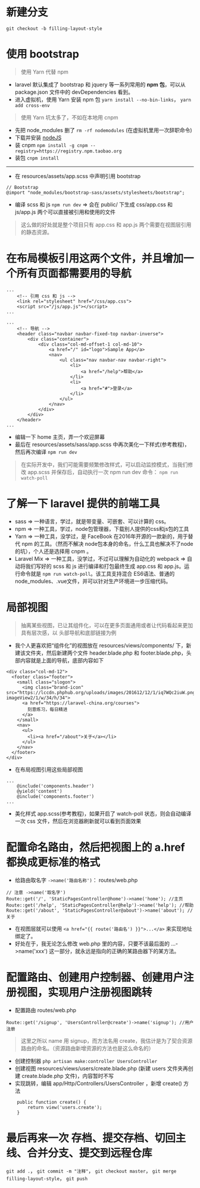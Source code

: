 # 新建分支
`git checkout -b filling-layout-style`

# 使用 bootstrap
> 使用 Yarn 代替 npm
* laravel 默认集成了 bootstrap 和 jquery 等一系列常用的 **npm 包**，可以从 package.json 文件中的 devDependencies 看到。
* 进入虚拟机，使用 Yarn 安装 npm 包 `yarn install --no-bin-links`， `yarn add cross-env`
> 使用 Yarn 坑太多了，不如在本地用 cnpm
* 先把 node_modules 删了 `rm -rf nodemodules` (在虚拟机里用一次辞职命令)
* 下载并安装 [nodeJS](https://nodejs.org/en/download/)
* 装 cnpm `npm install -g cnpm --registry=https://registry.npm.taobao.org`
* 装包 `cnpm install`
--------------------------------------------------------------------
* 在 resources/assets/app.scss 中声明引用 bootstrap
```
// Bootstrap
@import "node_modules/bootstrap-sass/assets/stylesheets/bootstrap";
```
* 编译 scss 和 js `npm run dev` => 会在 public/ 下生成 css/app.css 和 js/app.js 两个可以直接被引用和使用的文件
> 这么做的好处就是整个项目只有 app.css 和 app.js 两个需要在视图层引用的静态资源。

# 在布局模板引用这两个文件，并且增加一个所有页面都需要用的导航
```
...
    <!-- 引用 css 和 js -->
    <link rel="stylesheet" href="/css/app.css">
    <script src="/js/app.js"></script>
...

...
    <!-- 导航 -->
    <header class="navbar navbar-fixed-top navbar-inverse">
        <div class="container">
            <div class="col-md-offset-1 col-md-10">
                <a href="/" id="logo">Sample App</a>
                <nav>
                    <ul class="nav navbar-nav navbar-right">
                        <li>
                            <a href="/help">帮助</a>
                        </li>
                        <li>
                            <a href="#">登录</a>
                        </li>
                    </ul>
                </nav>
            </div>
        </div>
    </header>
...

```

* 编辑一下 home 主页，弄一个欢迎屏幕
* 最后在 resources/assets/sass/app.scss 中再次美化一下样式(参考教程)，然后再次编译 `npm run dev`
> 在实际开发中，我们可能需要频繁修改样式，可以启动监控模式，当我们修改 app.scss 并保存后，自动执行一次 npm run dev 命令： `npm run watch-poll`

# 了解一下 laravel 提供的前端工具
* sass => 一种语言，学过，就是带变量、可嵌套、可以计算的 css。
* npm => 一种工具，学过，node包管理器，下载别人提供的css和js包的工具
* Yarn => 一种工具，没学过，是 FaceBook 在2016年开源的一款新的，用于替代 npm 的工具。（然而不解决 node包本身的命名，什么工具也解决不了node的坑），个人还是选择用 cnpm 。
* Laravel Mix => 一种工具，没学过，不过可以理解为自动化的 webpack => 自动将我们写好的 scss 和 js 进行编译和打包最终生成 app.css 和 app.js。运行命令就是 `npm run watch-poll`。该工具支持混合 ES6语法、普通的 node_modules、.vue文件，并可以针对生产环境进一步压缩代码。

# 局部视图
> 抽离某些视图，已让其组件化，可以在更多页面通用或者让代码看起来更加具有层次感，以 头部导航和底部链接为例
* 我个人更喜欢把“组件化”的视图放在 resources/views/components/ 下，新建该文件夹，然后新建两个文件 header.blade.php 和 footer.blade.php，头部内容就是上面的导航，底部内容如下
```
<div class="col-md-12">
  <footer class="footer">
    <small class="slogon">
      <img class="brand-icon" src="https://lccdn.phphub.org/uploads/images/201612/12/1/iq7WQc2iuW.png?imageView2/1/w/34/h/34">
      <a href="https://laravel-china.org/courses">
        刻意练习，每日精进
      </a>
    </small>
    <nav>
      <ul>
        <li><a href="/about">关于</a></li>
      </ul>
    </nav>
  </footer>
</div>
```
* 在布局视图引用这些局部视图 
```
...
    @include('components.header')
    @yield('content')
    @include('components.footer')
...
```
* 美化样式 app.scss(参考教程)，如果开启了 watch-poll 状态，则会自动编译一次 css 文件，然后在浏览器刷新就可以看到页面效果

# 配置命名路由，然后把视图上的 a.href 都换成更标准的格式
* 给路由取名字 `->name('路由名称')`： routes/web.php
```
// 注意 ->name('取名字')
Route::get('/', 'StaticPagesController@home')->name('home'); //主页
Route::get('/help', 'StaticPagesController@help')->name('help'); //帮助
Route::get('/about', 'StaticPagesController@about')->name('about'); //关于
``` 
* 在视图层就可以使用 `<a href="{{ route('路由名') }}">...</a>` 来实现地址绑定了。
* 好处在于，我无论怎么修改 web.php 里的内容，只要不该最后面的 ...->name('xxx') 这一部分，就永远是指向的正确的某路由器下的某方法。

# 配置路由、创建用户控制器、创建用户注册视图，实现用户注册视图跳转
* 配置路由 routes/web.php
```
Route::get('/signup', 'UsersController@create')->name('signup'); //用户注册
```
> 这里之所以 name 用 signup，而方法名用 create，我估计是为了契合资源路由的命名。（资源路由新增资源的方法也是这么命名的）
* 创建控制器 `php artisan make:controller UsersController`
* 创建视图 resources/views/users/create.blade.php (新建 users 文件夹再创建 create.blade.php 文件)，内容暂时不写
* 实现跳转，编辑 app/Http/Controllers/UsersController ，新增 create() 方法
```
    public function create() {
        return view('users.create');
    }
```

# 最后再来一次 存档、提交存档、切回主线、合并分支、提交到远程仓库
`git add .`， `git commit -m "注释"`， `git checkout master`， `git merge filling-layout-style`， `git push`